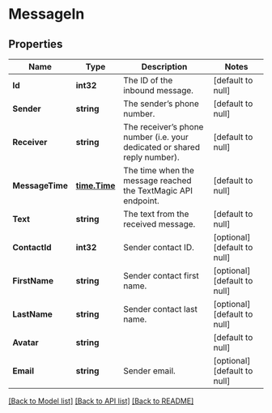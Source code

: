 # MessageIn

## Properties
Name | Type | Description | Notes
------------ | ------------- | ------------- | -------------
**Id** | **int32** | The ID of the inbound message. | [default to null]
**Sender** | **string** | The sender’s phone number. | [default to null]
**Receiver** | **string** | The receiver’s phone number (i.e. your dedicated or shared reply number). | [default to null]
**MessageTime** | [**time.Time**](time.Time.md) | The time when the message reached the TextMagic API endpoint. | [default to null]
**Text** | **string** | The text from the received message. | [default to null]
**ContactId** | **int32** | Sender contact ID. | [optional] [default to null]
**FirstName** | **string** | Sender contact first name. | [optional] [default to null]
**LastName** | **string** | Sender contact last name. | [optional] [default to null]
**Avatar** | **string** |  | [default to null]
**Email** | **string** | Sender email. | [optional] [default to null]

[[Back to Model list]](../README.md#documentation-for-models) [[Back to API list]](../README.md#documentation-for-api-endpoints) [[Back to README]](../README.md)


